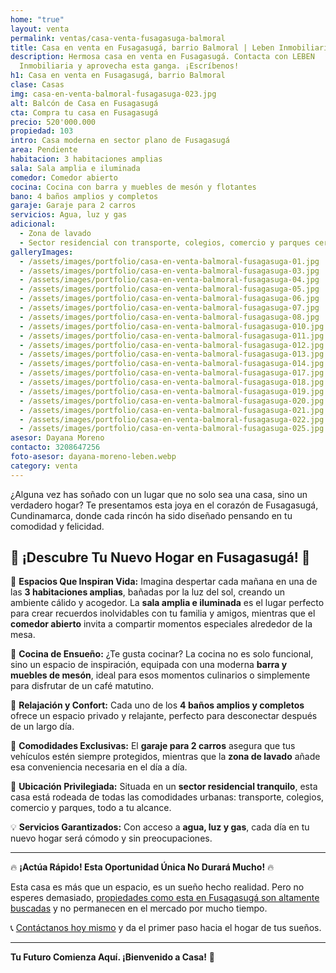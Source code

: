 ```yaml
---
home: "true"
layout: venta
permalink: ventas/casa-venta-fusagasuga-balmoral
title: Casa en venta en Fusagasugá, barrio Balmoral | Leben Inmobiliaria
description: Hermosa casa en venta en Fusagasugá. Contacta con LEBEN
  Inmobiliaria y aprovecha esta ganga. ¡Escríbenos!
h1: Casa en venta en Fusagasugá, barrio Balmoral
clase: Casas
img: casa-en-venta-balmoral-fusagasuga-023.jpg
alt: Balcón de Casa en Fusagasugá
cta: Compra tu casa en Fusagasugá
precio: 520'000.000
propiedad: 103
intro: Casa moderna en sector plano de Fusagasugá
area: Pendiente
habitacion: 3 habitaciones amplias
sala: Sala amplia e iluminada
comedor: Comedor abierto
cocina: Cocina con barra y muebles de mesón y flotantes
bano: 4 baños amplios y completos
garaje: Garaje para 2 carros
servicios: Agua, luz y gas
adicional:
  - Zona de lavado
  - Sector residencial con transporte, colegios, comercio y parques cerca
galleryImages:
  - /assets/images/portfolio/casa-en-venta-balmoral-fusagasuga-01.jpg
  - /assets/images/portfolio/casa-en-venta-balmoral-fusagasuga-03.jpg
  - /assets/images/portfolio/casa-en-venta-balmoral-fusagasuga-04.jpg
  - /assets/images/portfolio/casa-en-venta-balmoral-fusagasuga-05.jpg
  - /assets/images/portfolio/casa-en-venta-balmoral-fusagasuga-06.jpg
  - /assets/images/portfolio/casa-en-venta-balmoral-fusagasuga-07.jpg
  - /assets/images/portfolio/casa-en-venta-balmoral-fusagasuga-08.jpg
  - /assets/images/portfolio/casa-en-venta-balmoral-fusagasuga-010.jpg
  - /assets/images/portfolio/casa-en-venta-balmoral-fusagasuga-011.jpg
  - /assets/images/portfolio/casa-en-venta-balmoral-fusagasuga-012.jpg
  - /assets/images/portfolio/casa-en-venta-balmoral-fusagasuga-013.jpg
  - /assets/images/portfolio/casa-en-venta-balmoral-fusagasuga-014.jpg
  - /assets/images/portfolio/casa-en-venta-balmoral-fusagasuga-017.jpg
  - /assets/images/portfolio/casa-en-venta-balmoral-fusagasuga-018.jpg
  - /assets/images/portfolio/casa-en-venta-balmoral-fusagasuga-019.jpg
  - /assets/images/portfolio/casa-en-venta-balmoral-fusagasuga-020.jpg
  - /assets/images/portfolio/casa-en-venta-balmoral-fusagasuga-021.jpg
  - /assets/images/portfolio/casa-en-venta-balmoral-fusagasuga-022.jpg
  - /assets/images/portfolio/casa-en-venta-balmoral-fusagasuga-025.jpg
asesor: Dayana Moreno
contacto: 3208647256
foto-asesor: dayana-moreno-leben.webp
category: venta
---
```

¿Alguna vez has soñado con un lugar que no solo sea una casa, sino un verdadero hogar? Te presentamos esta joya en el corazón de Fusagasugá, Cundinamarca, donde cada rincón ha sido diseñado pensando en tu comodidad y felicidad.

## 🌟 **¡Descubre Tu Nuevo Hogar en Fusagasugá!** 🌟

🏡 **Espacios Que Inspiran Vida:** Imagina despertar cada mañana en una de las **3 habitaciones amplias**, bañadas por la luz del sol, creando un ambiente cálido y acogedor. La **sala amplia e iluminada** es el lugar perfecto para crear recuerdos inolvidables con tu familia y amigos, mientras que el **comedor abierto** invita a compartir momentos especiales alrededor de la mesa.

🍳 **Cocina de Ensueño:** ¿Te gusta cocinar? La cocina no es solo funcional, sino un espacio de inspiración, equipada con una moderna **barra y muebles de mesón**, ideal para esos momentos culinarios o simplemente para disfrutar de un café matutino.

🛁 **Relajación y Confort:** Cada uno de los **4 baños amplios y completos** ofrece un espacio privado y relajante, perfecto para desconectar después de un largo día.

🚗 **Comodidades Exclusivas:** El **garaje para 2 carros** asegura que tus vehículos estén siempre protegidos, mientras que la **zona de lavado** añade esa conveniencia necesaria en el día a día.

🌳 **Ubicación Privilegiada:** Situada en un **sector residencial tranquilo**, esta casa está rodeada de todas las comodidades urbanas: transporte, colegios, comercio y parques, todo a tu alcance.

💡 **Servicios Garantizados:** Con acceso a **agua, luz y gas**, cada día en tu nuevo hogar será cómodo y sin preocupaciones.

---

🔥 **¡Actúa Rápido! Esta Oportunidad Única No Durará Mucho!** 🔥

Esta casa es más que un espacio, es un sueño hecho realidad. Pero no esperes demasiado, [propiedades como esta en Fusagasugá son altamente buscadas]({{site.baseurl}}) y no permanecen en el mercado por mucho tiempo.

📞 [Contáctanos hoy mismo](https://wa.me/57{{page.contacto}}) y da el primer paso hacia el hogar de tus sueños.

---

**Tu Futuro Comienza Aquí. ¡Bienvenido a Casa!** 🌈
